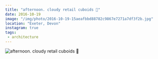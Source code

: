 ```yaml
---
title: "afternoon. cloudy retail cuboids 🕋"
date: 2016-10-19
image: "/img/photo/2016-10-19-15aeafbbd88782c9867e7271a7df3f2b.jpg"
location: "Exeter, Devon"
instagram: true
tags:
 - architecture
---
```


![afternoon. cloudy retail cuboids 🕋](/img/photo/2016-10-19-15aeafbbd88782c9867e7271a7df3f2b.jpg)
